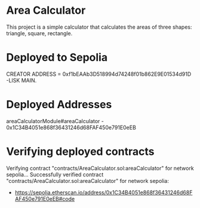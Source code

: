 # Area Calculator

This project is a simple calculator that calculates the areas of three shapes: triangle, square, rectangle.

# Deployed to Sepolia

CREATOR ADDRESS = 0xf1bEAAb3D518994d74248f01b862E9E01534d91D -LISK MAIN.

# Deployed Addresses

areaCalculatorModule#areaCalculator - 0x1C34B4051e868f36431246d68FAF450e791E0eEB

# Verifying deployed contracts

Verifying contract "contracts/AreaCalculator.sol:areaCalculator" for network sepolia...
Successfully verified contract "contracts/AreaCalculator.sol:areaCalculator" for network sepolia:

- https://sepolia.etherscan.io/address/0x1C34B4051e868f36431246d68FAF450e791E0eEB#code
